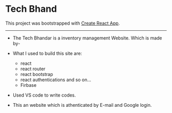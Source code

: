 # Tech Bhand

This project was bootstrapped with [Create React App](https://github.com/facebook/create-react-app).

-----
- The Tech Bhandar is a inventory management Website. Which is made by-
- What I used to build this site are:
    - react
    - react router
    - react bootstrap
    - react authentications and so on...
    - Firbase

- Used VS code to write codes.
- This an website which is athenticated by E-mail and Google login. 

